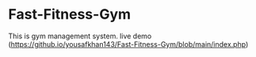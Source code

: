 # Fast-Fitness-Gym
This is gym management system.
live demo (https://github.io/yousafkhan143/Fast-Fitness-Gym/blob/main/index.php)
